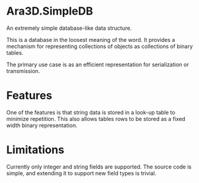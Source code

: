 # Ara3D.SimpleDB

An extremely simple database-like data structure. 

This is a database in the loosest meaning of the word. 
It provides a mechanism for representing collections of objects 
as collections of binary tables.  

The primary use case is as an efficient representation for serialization 
or transmission.  

# Features 

One of the features is that string data is stored in a look-up table
to minimize repetition. This also allows tables rows to be stored 
as a fixed width binary representation. 
	
# Limitations 

Currently only integer and string fields are supported. 
The source code is simple, and extending it to support new field types 
is trivial.